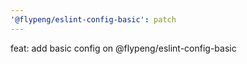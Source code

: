```yaml
---
'@flypeng/eslint-config-basic': patch
---
```


feat: add basic config on @flypeng/eslint-config-basic
